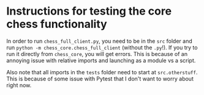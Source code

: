 # Instructions for testing the core chess functionality

In order to run `chess_full_client.py`, you need to be in the `src` folder and run `python -m chess_core.chess_full_client` (without the `.py`!). If you try to run it directly from `chess_core`, you will get errors. This is because of an annoying issue with relative imports and launching as a module vs a script.

Also note that all imports in the `tests` folder need to start at `src.otherstuff`. This is because of some issue with Pytest that I don't want to worry about right now.